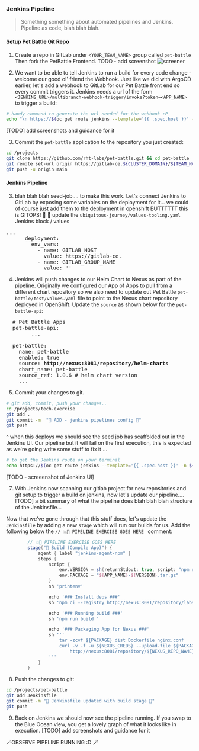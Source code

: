 ### Jenkins Pipeline 
> Something something about automated pipelines and Jenkins. Pipeline as code, blah blah blah.

<!---
#### Jenkins access to GitLab
Jenkins needs to access repositories to see Jenkinsfile. There are multiple options to use ie username/password, SSH Keys and token (which we will going to use)

1. Login to GitLab and click on your avatar from upper left corner > Settings.
![gitlab-settings](images/gitlav-settings.png)
2. Click on Access Token and generate one.
![gitlab-access-token](images/gitlab-access-token.png)
3. Copy the newly generated token and update `ubiquitous-journey/values-tooling.yaml`
![gitlab-access-token-2](images/gitlab-access-token-2.png)

```bash
...
...
          - name: GITLAB_TOKEN
            value: ''
...
```

```bash
git add ubiquitous-journey/values-tooling.yaml
git commit -m "🥔 Gitlab Token is added 🥔"
git push
```
--->

#### Setup Pet Battle Git Repo
1. Create a repo in GitLab under `<YOUR_TEAM_NAME>` group called `pet-battle` Then fork the PetBattle Frontend.
TODO - add screenshot
![screener]()


2. We want to be able to tell Jenkins to run a build for every code change - welcome our good ol' friend the Webhook. Just like we did with ArgoCD earlier, let's add a webhook to GitLab for our Pet Battle front end so every commit triggers it. Jenkins needs a url of the form `<JENKINS_URL>/multibranch-webhook-trigger/invoke?token=<APP_NAME>` to trigger a build:
```bash
# handy command to generate the url needed for the webhook :P
echo "\n https://$(oc get route jenkins --template='{{ .spec.host }}' -n ${TEAM_NAME}-ci-cd)/multibranch-webhook-trigger/invoke?token=pet-battle"
```
[TODO] add screenshots and guidance for it

3. Commit the `pet-battle` application to the repository you just created:
```bash
cd /projects
git clone https://github.com/rht-labs/pet-battle.git && cd pet-battle
git remote set-url origin https://gitlab-ce.${CLUSTER_DOMAIN}/${TEAM_NAME}/pet-battle.git
git push -u origin main
```

#### Jenkins Pipeline
3. blah blah blah seed-job.... to make this work. Let's connect Jenkins to GitLab by exposing some variables on the deployment for it... we could of course just add them to the deployment in openshift BUTTTTTT this is GITOPS! :muscle: :gun:
update the `ubiquitous-journey/values-tooling.yaml` Jenkins block / values 
<pre>
...
      deployment:
        env_vars:
          - name: GITLAB_HOST
            value: https://gitlab-ce.<CLUSTER_DOMAIN>
          - name: GITLAB_GROUP_NAME
            value: '<TEAM_NAME>'
</pre>

4. Jenkins will push changes to our Helm Chart to Nexus as part of the pipeline. Originally we configured our App of Apps to pull from a different chart repository so we also need to update out Pet Battle `pet-battle/test/values.yaml` file to point to the Nexus chart repository deployed in OpenShift. Update the `source` as shown below for the `pet-battle-api`:
<pre>
  # Pet Battle Apps
  pet-battle-api:
		...

  pet-battle:
    name: pet-battle
    enabled: true
    source: <strong>http://nexus:8081/repository/helm-charts</strong>
    chart_name: pet-battle
    source_ref: 1.0.6 # helm chart version
    ...
</pre>

5. Commit your changes to git.
```bash
# git add, commit, push your changes..
cd /projects/tech-exercise
git add .
git commit -m  "🍕 ADD - jenkins pipelines config 🍕" 
git push
```
^ when this deploys we should see the seed job has scaffolded out in the Jenkins UI. Our pipeline but it will fail on the first execution, this is expected as we're going write some stuff to fix it ...
```bash
# to get the Jenkins route on your terminal
echo https://$(oc get route jenkins --template='{{ .spec.host }}' -n ${TEAM_NAME}-ci-cd)
```
[TODO - screeenshot of Jenkins UI]

7. With Jenkins now scanning our gitlab project for new repositories and git setup to trigger a build on jenkins, now let's update our pipeline....
[TODO] a bit summary of what the pipeline does
blah blah blah structure of the Jenkinsfile... 

Now that we've gone through that this stuff does, let's update the `Jenkinsfile` by adding a new `stage` which will run our builds for us. Add the following below the  `// 💥🔨 PIPELINE EXERCISE GOES HERE ` comment:
```groovy
		// 💥🔨 PIPELINE EXERCISE GOES HERE 
		stage("🧰 Build (Compile App)") {
			agent { label "jenkins-agent-npm" }
			steps {
				script {
					env.VERSION = sh(returnStdout: true, script: "npm run version --silent").trim()
					env.PACKAGE = "${APP_NAME}-${VERSION}.tar.gz"
				}
				sh 'printenv'

				echo '### Install deps ###'
				sh 'npm ci --registry http://nexus:8081/repository/labs-npm'

				echo '### Running build ###'
				sh 'npm run build '

				echo '### Packaging App for Nexus ###'
				sh '''
					tar -zcvf ${PACKAGE} dist Dockerfile nginx.conf
					curl -v -f -u ${NEXUS_CREDS} --upload-file ${PACKAGE} \
						http://nexus:8081/repository/${NEXUS_REPO_NAME}/${APP_NAME}/${PACKAGE}
				'''
			}
		}
```

8. Push the changes to git:
```bash
cd /projects/pet-battle
git add Jenkinsfile
git commit -m "🌸 Jenkinsfile updated with build stage 🌸"
git push
```

9. Back on Jenkins we should now see the pipeline running. If you swap to the Blue Ocean view, you get a lovely graph of  what it looks like in execution.
[TODO] add screenshots and guidance for it


🪄OBSERVE PIPELINE RUNNING :D 🪄
